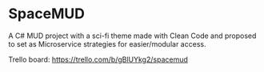 # SpaceMUD
A C# MUD project with a sci-fi theme made with Clean Code and proposed to set as Microservice strategies for easier/modular access.

Trello board: https://trello.com/b/gBlUYkg2/spacemud
